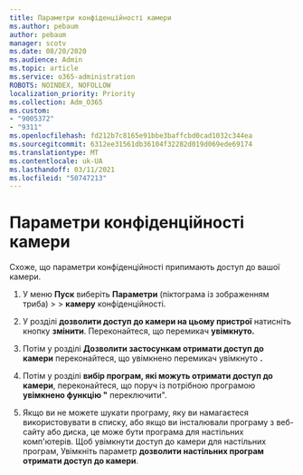 ```yaml
---
title: Параметри конфіденційності камери
ms.author: pebaum
author: pebaum
manager: scotv
ms.date: 08/20/2020
ms.audience: Admin
ms.topic: article
ms.service: o365-administration
ROBOTS: NOINDEX, NOFOLLOW
localization_priority: Priority
ms.collection: Adm_O365
ms.custom:
- "9005372"
- "9311"
ms.openlocfilehash: fd212b7c8165e91bbe3baffcbd0cad1032c344ea
ms.sourcegitcommit: 6312ee31561db36104f32282d019d069ede69174
ms.translationtype: MT
ms.contentlocale: uk-UA
ms.lasthandoff: 03/11/2021
ms.locfileid: "50747213"
---
```

# <a name="camera-privacy-settings"></a>Параметри конфіденційності камери

Схоже, що параметри конфіденційності припимають доступ до вашої камери.

1.  У меню **Пуск** виберіть **Параметри** (піктограма із зображенням триба) >  >  **камеру** конфіденційності.

2.  У розділі **дозволити доступ до камери на цьому пристрої** натисніть кнопку **змінити**. Переконайтеся, що перемикач **увімкнуто.**

3.  Потім у розділі **Дозволити застосункам отримати доступ до камери** переконайтеся, що увімкнено перемикач увімкнуто **.**

4.  Потім у розділі **вибір програм, які можуть отримати доступ до камери**, переконайтеся, що поруч із потрібною програмою **увімкнено функцію "** переключити".

5.  Якщо ви не можете шукати програму, яку ви намагаєтеся використовувати в списку, або якщо ви інсталювали програму з веб-сайту або диска, це може бути програма для настільних комп'ютерів. Щоб увімкнути доступ до камери для настільних програм, Увімкніть параметр **дозволити настільних програм отримати доступ до камери**.